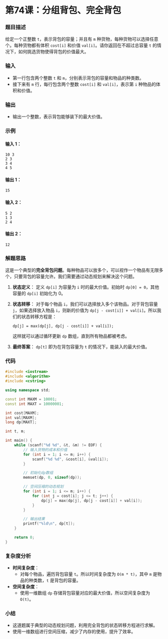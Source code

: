 # 第74课：分组背包、完全背包

### 题目描述

给定一个正整数 `t`，表示背包的容量；并且有 `m` 种货物，每种货物可以选择任意个。每种货物都有体积 `cost[i]` 和价值 `val[i]`。请你返回在不超过总容量 `t` 的情况下，如何挑选货物使得背包的价值最大。

### 输入

- 第一行包含两个整数 `t` 和 `m`，分别表示背包的容量和物品的种类数。
- 接下来有 `m` 行，每行包含两个整数 `cost[i]` 和 `val[i]`，表示第 `i` 种物品的体积和价值。

### 输出

- 输出一个整数，表示背包能够装下的最大价值。

### 示例

#### 输入 1：

```
10 3
2 3
3 4
4 5
```

#### 输出 1：

```
15
```

#### 输入 2：

```
5 2
1 3
2 4
```

#### 输出 2：

```
12
```

### 解题思路

这是一个典型的**完全背包问题**。每种物品可以放多个，可以视作一个物品有无限多个，只要背包的容量允许。我们需要通过动态规划来解决这个问题。

1. **状态定义**： 定义 `dp[i]` 为容量为 `i` 时的最大价值。初始时 `dp[0] = 0`，其他容量的 `dp[i]` 初始化为 0。

2. **状态转移**： 对于每个物品 `i`，我们可以选择放入多个该物品。对于背包容量 `j`，如果选择放入物品 `i`，则新的价值为 `dp[j - cost[i]] + val[i]`。所以我们的状态转移方程是：

   ```
   dp[j] = max(dp[j], dp[j - cost[i]] + val[i]);
   ```

   这样就可以通过循环更新 `dp` 数组，直到所有物品都被考虑。

3. **最终答案**： `dp[t]` 即为在背包容量为 `t` 的情况下，能装入的最大价值。

### 代码

```cpp
#include <iostream>
#include <algorithm>
#include <cstring>

using namespace std;

const int MAXM = 10001;
const int MAXT = 10000001;

int cost[MAXM];
int val[MAXM];
long dp[MAXT];

int t, m;

int main() {
    while (scanf("%d %d", &t, &m) != EOF) {
        // 输入货物的成本和价值
        for (int i = 1; i <= m; i++) {
            scanf("%d %d", &cost[i], &val[i]);
        }

        // 初始化dp数组
        memset(dp, 0, sizeof(dp));

        // 空间压缩的动态规划
        for (int i = 1; i <= m; i++) {
            for (int j = cost[i]; j <= t; j++) {
                dp[j] = max(dp[j], dp[j - cost[i]] + val[i]);
            }
        }

        // 输出结果
        printf("%ld\n", dp[t]);
    }

    return 0;
}
```

### 复杂度分析

- **时间复杂度**：
  - 对每个物品，遍历背包容量 `t`。所以时间复杂度为 `O(m * t)`，其中 `m` 是物品的种类数，`t` 是背包的容量。
- **空间复杂度**：
  - 使用一维数组 `dp` 存储背包容量对应的最大价值，所以空间复杂度为 `O(t)`。

### 小结

- 这道题属于典型的动态规划问题，利用完全背包的状态转移方程进行求解。
- 使用一维数组进行空间压缩，减少了内存的使用，提升了效率。